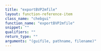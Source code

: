 ```yaml
---
title: "exportBVP2mfile"
layout: function-reference-item
class_name: "chebgui"
function_name: "exportBVP2mfile"
snippet: ""
qualifiers: ""
return_type: ""
arguments: "(guifile, pathname, filename)"
---
```


<pre class="help-text"></pre>